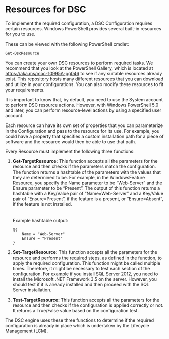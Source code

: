 # Resources for DSC

To implement the required configuration, a DSC Configuration requires certain resources. Windows PowerShell provides several built-in resources for you to use.

These can be viewed with the following PowerShell cmdlet:

```PowerShell
Get-DscResource
```

You can create your own DSC resources to perform required tasks. We recommend that you look at the PowerShell Gallery, which is located at <https://aka.ms/moc-10995A-pg046> to see if any suitable resources already exist. This repository hosts many different resources that you can download and utilize in your configurations. You can also modify these resources to fit your requirements.

It is important to know that, by default, you need to use the System account to perform DSC resource actions. However, with Windows PowerShell 5.0 and later, you can perform resource-level actions by using a specified user account.

Each resource can have its own set of properties that you can parameterize in the Configuration and pass to the resource for its use. For example, you could have a property that specifies a custom installation path for a piece of software and the resource would then be able to use that path.

Every Resource must implement the following three functions:

1. **Get-TargetResource:** This function accepts all the parameters for the resource and then checks if the parameters match the configuration. The function returns a hashtable of the parameters with the values that they are determined to be. For example, in the WindowsFeature Resource, you specify the Name parameter to be “Web-Server” and the Ensure parameter to be “Present”. The output of this function returns a hashtable with a Key/Value pair of “Name=Web-Server” and a Key/Value pair of “Ensure=Present”, if the feature is a present, or “Ensure=Absent”, if the feature is not installed.\
\
\
Example hashtable output:

    ```mof
    @{
        Name = "Web-Server"
        Ensure = "Present"
    }
    ```

2. **Set-TargetResource:** This function accepts all the parameters for
    the resource and performs the required steps, as defined in the
    function, to apply the required configuration. This function might
    be called multiple times. Therefore, it might be necessary to test
    each section of the configuration. For example if you install SQL
    Server 2012, you need to install the Microsoft .NET Framework 3.5 on
    the server. However, you should test if it is already installed and
    then proceed with the SQL Server installation.

3. **Test-TargetResource:** This function accepts all the parameters
    for the resource and then checks if the configuration is applied
    correctly or not. It returns a True/False value based on the
    configuration test.

The DSC engine uses these three functions to determine if the required
configuration is already in place which is undertaken by the Lifecycle
Management (LCM).